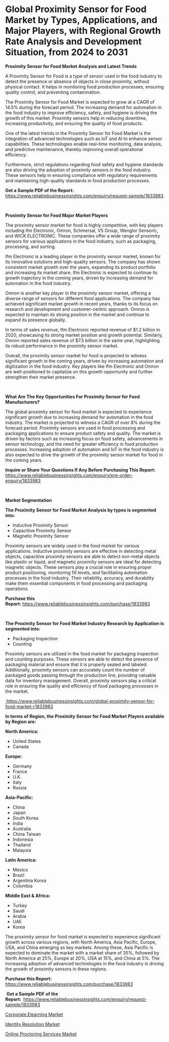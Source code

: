 <p><h1>Global Proximity Sensor for Food Market by Types, Applications, and Major Players, with Regional Growth Rate Analysis and Development Situation, from 2024 to 2031</h1></p><p><strong>Proximity Sensor for Food Market Analysis and Latest Trends</strong></p>
<p><p>A Proximity Sensor for Food is a type of sensor used in the food industry to detect the presence or absence of objects in close proximity, without physical contact. It helps in monitoring food production processes, ensuring quality control, and preventing contamination.</p><p>The Proximity Sensor for Food Market is expected to grow at a CAGR of 14.5% during the forecast period. The increasing demand for automation in the food industry to improve efficiency, safety, and hygiene is driving the growth of this market. Proximity sensors help in reducing downtime, increasing productivity, and ensuring the quality of food products.</p><p>One of the latest trends in the Proximity Sensor for Food Market is the integration of advanced technologies such as IoT and AI to enhance sensor capabilities. These technologies enable real-time monitoring, data analysis, and predictive maintenance, thereby improving overall operational efficiency.</p><p>Furthermore, strict regulations regarding food safety and hygiene standards are also driving the adoption of proximity sensors in the food industry. These sensors help in ensuring compliance with regulatory requirements and maintaining high-quality standards in food production processes.</p></p>
<p><strong>Get a Sample PDF of the Report:&nbsp;</strong> <a href="https://www.reliablebusinessinsights.com/enquiry/request-sample/1833983">https://www.reliablebusinessinsights.com/enquiry/request-sample/1833983</a></p>
<p>&nbsp;</p>
<p><strong>Proximity Sensor for Food Major Market Players</strong></p>
<p><p>The proximity sensor market for food is highly competitive, with key players including Ifm Electronic, Omron, Schmersal, V5 Group, Wenglor Sensoric, and WICK ELECTRONIC. These companies offer a wide range of proximity sensors for various applications in the food industry, such as packaging, processing, and sorting.</p><p>Ifm Electronic is a leading player in the proximity sensor market, known for its innovative solutions and high-quality sensors. The company has shown consistent market growth over the years, expanding its product portfolio and increasing its market share. Ifm Electronic is expected to continue its growth trajectory in the coming years, driven by increasing demand for automation in the food industry.</p><p>Omron is another key player in the proximity sensor market, offering a diverse range of sensors for different food applications. The company has achieved significant market growth in recent years, thanks to its focus on research and development and customer-centric approach. Omron is expected to maintain its strong position in the market and continue to expand its presence globally.</p><p>In terms of sales revenue, Ifm Electronic reported revenue of $1.2 billion in 2020, showcasing its strong market position and growth potential. Similarly, Omron reported sales revenue of $7.5 billion in the same year, highlighting its robust performance in the proximity sensor market.</p><p>Overall, the proximity sensor market for food is projected to witness significant growth in the coming years, driven by increasing automation and digitization in the food industry. Key players like Ifm Electronic and Omron are well-positioned to capitalize on this growth opportunity and further strengthen their market presence.</p></p>
<p>&nbsp;</p>
<p><strong>What Are The Key Opportunities For Proximity Sensor for Food Manufacturers?</strong></p>
<p><p>The global proximity sensor for food market is expected to experience significant growth due to increasing demand for automation in the food industry. The market is projected to witness a CAGR of over 8% during the forecast period. Proximity sensors are used in food processing and packaging applications to ensure product safety and quality. The market is driven by factors such as increasing focus on food safety, advancements in sensor technology, and the need for greater efficiency in food production processes. Increasing adoption of automation and IoT in the food industry is also expected to drive the growth of the proximity sensor market for food in the coming years.</p></p>
<p><strong>Inquire or Share Your Questions If Any Before Purchasing This Report:</strong> <a href="https://www.reliablebusinessinsights.com/enquiry/pre-order-enquiry/1833983">https://www.reliablebusinessinsights.com/enquiry/pre-order-enquiry/1833983</a></p>
<p>&nbsp;</p>
<p><strong>Market Segmentation</strong></p>
<p><strong>The Proximity Sensor for Food Market Analysis by types is segmented into:</strong></p>
<p><ul><li>Inductive Proximity Sensor</li><li>Capacitive Proximity Sensor</li><li>Magnetic Proximity Sensor</li></ul></p>
<p><p>Proximity sensors are widely used in the food market for various applications. Inductive proximity sensors are effective in detecting metal objects, capacitive proximity sensors are able to detect non-metal objects like plastic or liquid, and magnetic proximity sensors are ideal for detecting magnetic objects. These sensors play a crucial role in ensuring proper product positioning, monitoring fill levels, and facilitating automation processes in the food industry. Their reliability, accuracy, and durability make them essential components in food processing and packaging operations.</p></p>
<p><strong>Purchase this Report:&nbsp;</strong><a href="https://www.reliablebusinessinsights.com/purchase/1833983">https://www.reliablebusinessinsights.com/purchase/1833983</a></p>
<p>&nbsp;</p>
<p><strong>The Proximity Sensor for Food Market Industry Research by Application is segmented into:</strong></p>
<p><ul><li>Packaging Inspection</li><li>Counting</li></ul></p>
<p><p>Proximity sensors are utilized in the food market for packaging inspection and counting purposes. These sensors are able to detect the presence of packaging material and ensure that it is properly sealed and labeled. Additionally, proximity sensors can accurately count the number of packaged goods passing through the production line, providing valuable data for inventory management. Overall, proximity sensors play a critical role in ensuring the quality and efficiency of food packaging processes in the market.</p></p>
<p><a href="https://www.reliablebusinessinsights.com/global-proximity-sensor-for-food-market-r1833983">&nbsp;https://www.reliablebusinessinsights.com/global-proximity-sensor-for-food-market-r1833983</a></p>
<p><strong>In terms of Region, the Proximity Sensor for Food Market Players available by Region are:</strong></p>
<p>
    <p> <strong> North America: </strong>
        <ul>
            <li>United States</li>
            <li>Canada</li>
        </ul>
        </p> 
    <p> <strong> Europe: </strong>
        <ul>
            <li>Germany</li>
            <li>France</li>
            <li>U.K.</li>
            <li>Italy</li>
            <li>Russia</li>
        </ul>
        </p> 
    <p> <strong> Asia-Pacific: </strong>
        <ul>
            <li>China</li>
            <li>Japan</li>
            <li>South Korea</li>
            <li>India</li>
            <li>Australia</li>
            <li>China Taiwan</li>
            <li>Indonesia</li>
            <li>Thailand</li>
            <li>Malaysia</li>
        </ul>
        </p> 
    <p> <strong> Latin America: </strong>
        <ul>
            <li>Mexico</li>
            <li>Brazil</li>
            <li>Argentina Korea</li>
            <li>Colombia</li>
        </ul>
        </p> 
    <p> <strong> Middle East & Africa: </strong>
        <ul>
            <li>Turkey</li>
            <li>Saudi</li>
            <li>Arabia</li>
            <li>UAE</li>
            <li>Korea</li>
        </ul>
    </p>
    </p>
<p><p>The proximity sensor for food market is expected to experience significant growth across various regions, with North America, Asia Pacific, Europe, USA, and China emerging as key markets. Among these, Asia Pacific is expected to dominate the market with a market share of 35%, followed by North America at 25%, Europe at 20%, USA at 15%, and China at 5%. The increasing adoption of advanced technologies in the food industry is driving the growth of proximity sensors in these regions.</p></p>
<p><strong>Purchase this Report: </strong><a href="https://www.reliablebusinessinsights.com/purchase/1833983">https://www.reliablebusinessinsights.com/purchase/1833983</a></p>
<p>&nbsp;<strong>Get a Sample PDF of the Report:&nbsp;&nbsp;</strong><a href="https://www.reliablebusinessinsights.com/enquiry/request-sample/1833983">https://www.reliablebusinessinsights.com/enquiry/request-sample/1833983</a></p>
<p><strong></strong></p>
<p><p><a href="https://www.linkedin.com/pulse/corporate-elearning-market-furnishes-information-share-trends-3xvze">Corporate Elearning Market</a></p><p><a href="https://www.linkedin.com/pulse/analyzing-identity-resolution-market-global-industry-perspective-yj9ze">Identity Resolution Market</a></p><p><a href="https://www.linkedin.com/pulse/online-proctoring-services-market-size-outlook-forecast-2024-vrhye">Online Proctoring Services Market</a></p></p>